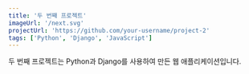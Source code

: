 ```yaml
---
title: '두 번째 프로젝트'
imageUrl: '/next.svg'
projectUrl: 'https://github.com/your-username/project-2'
tags: ['Python', 'Django', 'JavaScript']
---
```

두 번째 프로젝트는 Python과 Django를 사용하여 만든 웹 애플리케이션입니다.